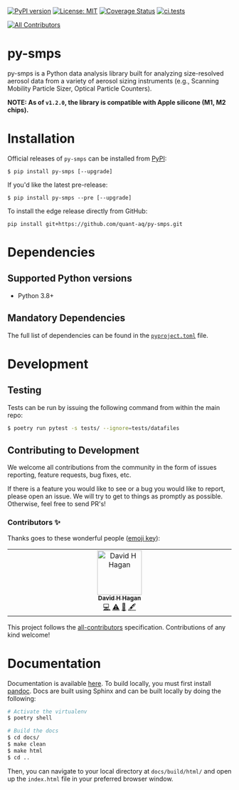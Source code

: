 
[![PyPI version](https://badge.fury.io/py/py-smps.svg)](https://badge.fury.io/py/py-smps)
[![License: MIT](https://img.shields.io/badge/License-MIT-yellow.svg)](https://opensource.org/licenses/MIT)
[![Coverage Status](https://coveralls.io/repos/github/dhhagan/py-smps/badge.svg?branch=master)](https://coveralls.io/github/dhhagan/py-smps?branch=master)
[![ci.tests](https://github.com/quant-aq/py-smps/actions/workflows/test-and-report.yml/badge.svg)](https://github.com/quant-aq/py-smps/actions/workflows/test-and-report.yml)
<!-- ALL-CONTRIBUTORS-BADGE:START - Do not remove or modify this section -->
[![All Contributors](https://img.shields.io/badge/all_contributors-1-orange.svg?style=flat-square)](#contributors-)
<!-- ALL-CONTRIBUTORS-BADGE:END -->

# py-smps

py-smps is a Python data analysis library built for analyzing size-resolved aerosol data from a variety of aerosol sizing instruments (e.g., Scanning Mobility Particle Sizer, Optical Particle Counters).


**NOTE: As of `v1.2.0`, the library is compatible with Apple silicone (M1, M2 chips).**

# Installation

Official releases of `py-smps` can be installed from [PyPI](https://pypi.org/project/py-smps/):

    $ pip install py-smps [--upgrade]

If you'd like the latest pre-release:

    $ pip install py-smps --pre [--upgrade]

To install the edge release directly from GitHub:

    pip install git+https://github.com/quant-aq/py-smps.git

# Dependencies

## Supported Python versions
- Python 3.8+

## Mandatory Dependencies

The full list of dependencies can be found in the [`pyproject.toml`](pyproject.toml) file.

# Development

## Testing

Tests can be run by issuing the following command from within the main repo:

```sh
$ poetry run pytest -s tests/ --ignore=tests/datafiles
```

## Contributing to Development

We welcome all contributions from the community in the form of issues reporting, feature requests, bug fixes, etc.

If there is a feature you would like to see or a bug you would like to report, please open an issue. We will try to get to things as promptly as possible. Otherwise, feel free to send PR's!

### Contributors ✨

Thanks goes to these wonderful people ([emoji key](https://allcontributors.org/docs/en/emoji-key)):

<!-- ALL-CONTRIBUTORS-LIST:START - Do not remove or modify this section -->
<!-- prettier-ignore-start -->
<!-- markdownlint-disable -->
<table>
  <tbody>
    <tr>
      <td align="center" valign="top" width="14.28%"><a href="https://www.davidhagan.me"><img src="https://avatars.githubusercontent.com/u/4370504?v=4?s=100" width="100px;" alt="David H Hagan"/><br /><sub><b>David H Hagan</b></sub></a><br /><a href="https://github.com/quant-aq/py-smps/commits?author=dhhagan" title="Code">💻</a> <a href="https://github.com/quant-aq/py-smps/commits?author=dhhagan" title="Tests">⚠️</a> <a href="https://github.com/quant-aq/py-smps/commits?author=dhhagan" title="Documentation">📖</a> <a href="#content-dhhagan" title="Content">🖋</a></td>
    </tr>
  </tbody>
</table>
<!-- markdownlint-restore -->
<!-- prettier-ignore-end -->
<!-- ALL-CONTRIBUTORS-LIST:END -->

This project follows the [all-contributors](https://github.com/all-contributors/all-contributors) specification. Contributions of any kind welcome!


# Documentation

Documentation is available [here](https://quant-aq.github.io/py-smps/). To build locally, you must first install [pandoc](https://pandoc.org/). Docs are built using Sphinx and can be built locally by doing the following:

```sh
# Activate the virtualenv
$ poetry shell

# Build the docs
$ cd docs/
$ make clean
$ make html
$ cd ..
```

Then, you can navigate to your local directory at `docs/build/html/` and open up the `index.html` file in your preferred browser window.

